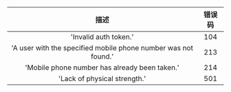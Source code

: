 |描述|错误码|
|:---:|:---:|
|'Invalid auth token.'|104|
|'A user with the specified mobile phone number was not found.'|213|
|'Mobile phone number has already been taken.'|214|
|'Lack of physical strength.'|501|
